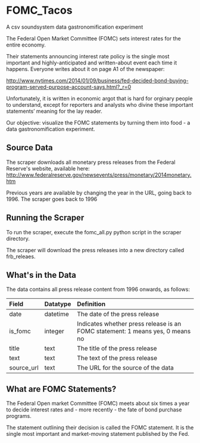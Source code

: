 FOMC_Tacos
==========

A csv soundsystem data gastronomification experiment

The Federal Open Market Committee (FOMC) sets interest rates for the entire economy.

Their statements announcing  interest rate policy is the single most important and highly-anticipated and written-about event each time it happens. Everyone writes about it on page A1 of the newspaper:

http://www.nytimes.com/2014/01/09/business/fed-decided-bond-buying-program-served-purpose-account-says.html?_r=0

Unfortunately, it is written in economic argot that is hard for orginary people to understand, except for reporters and analysts who divine these important statements’ meaning for the lay reader.

Our objective: visualize the FOMC statements by turning them into food - a data gastronomification experiment.

## <a id="sourcedata">Source Data</a>

The scraper downloads all monetary press releases from the Federal Reserve's website, available here:
<http://www.federalreserve.gov/newsevents/press/monetary/2014monetary.htm>

Previous years are available by changing the year in the URL, going back to 1996. The scraper goes back to 1996

## <a id="sourcedata">Running the Scraper</a>

To run the scraper, execute the fomc_all.py python script in the scraper directory.

The scraper will download the press releases into a new directory called frb_releaes.

## <a id="sourcedata">What's in the Data</a>

The data contains all press release content from 1996 onwards, as follows:

| Field	| Datatype | Definition | 
| :------ |:--------| :-------------------------------------------------------------- |
| date | datetime	| The date of the press release | 
| is_fomc | integer	| Indicates whether press release is an FOMC statement: 1 means yes, 0 means no | 
| title | text	| The title of the press release | 
| text | text	| The text of the press release | 
| source_url | text	| The URL for the source of the data | 

## <a id="sourcedata">What are FOMC Statements?</a>

The Federal Open market Committee (FOMC) meets about six times a year to decide interest rates and - more recently - the fate of bond purchase programs. 

The statement outlining their decision is called the FOMC statement. It is the single most important and market-moving statement published by the Fed.




